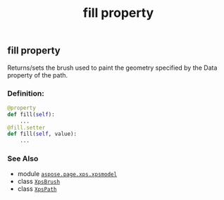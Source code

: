 ﻿---
title: fill property
second_title: Aspose.Page for Python via .NET API References
description: 
type: docs
weight: 70
url: /python-net/aspose.page.xps.xpsmodel/xpspath/fill/
is_root: false
---

## fill property


Returns/sets the brush used to paint the geometry specified
by the Data property of the path.
### Definition:
```python
@property
def fill(self):
    ...
@fill.setter
def fill(self, value):
    ...
```

### See Also
* module [`aspose.page.xps.xpsmodel`](../../)
* class [`XpsBrush`](/page/python-net/aspose.page.xps.xpsmodel/xpsbrush)
* class [`XpsPath`](/page/python-net/aspose.page.xps.xpsmodel/xpspath)
